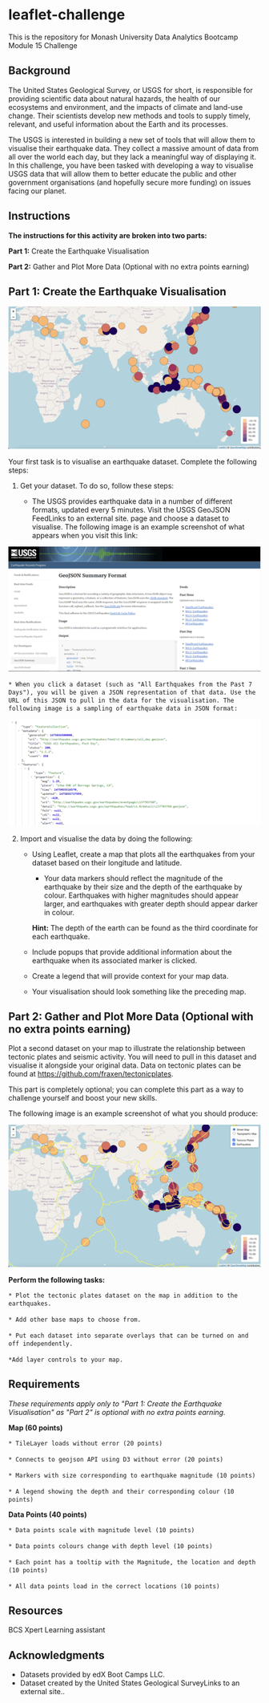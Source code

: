 # leaflet-challenge

This is the repository for Monash University Data Analytics Bootcamp Module 15 Challenge

## Background 

The United States Geological Survey, or USGS for short, is responsible for providing scientific data about natural hazards, the health of our ecosystems and environment, and the impacts of climate and land-use change. Their scientists develop new methods and tools to supply timely, relevant, and useful information about the Earth and its processes.

The USGS is interested in building a new set of tools that will allow them to visualise their earthquake data. They collect a massive amount of data from all over the world each day, but they lack a meaningful way of displaying it. In this challenge, you have been tasked with developing a way to visualise USGS data that will allow them to better educate the public and other government organisations (and hopefully secure more funding) on issues facing our planet.

## Instructions

**The instructions for this activity are broken into two parts:**

**Part 1:** Create the Earthquake Visualisation

**Part 2:** Gather and Plot More Data (Optional with no extra points earning)

## Part 1: Create the Earthquake Visualisation

![alt text](image.png)

Your first task is to visualise an earthquake dataset. Complete the following steps:

1. Get your dataset. To do so, follow these steps:

    * The USGS provides earthquake data in a number of different formats, updated every 5 minutes. Visit the USGS GeoJSON FeedLinks to an external site. page and choose a dataset to visualise. The following image is an example screenshot of what appears when you visit this link:

![alt text](image-1.png)

    * When you click a dataset (such as "All Earthquakes from the Past 7 Days"), you will be given a JSON representation of that data. Use the URL of this JSON to pull in the data for the visualisation. The following image is a sampling of earthquake data in JSON format:

 ![alt text](image-2.png)

2. Import and visualise the data by doing the following:

    * Using Leaflet, create a map that plots all the earthquakes from your dataset based on their longitude and latitude.

        - Your data markers should reflect the magnitude of the earthquake by their size and the depth of the earthquake by colour. Earthquakes with higher magnitudes should appear larger, and earthquakes with greater depth should appear darker in colour.

        **Hint:** The depth of the earth can be found as the third coordinate for each earthquake.

    * Include popups that provide additional information about the earthquake when its associated marker is clicked.

    * Create a legend that will provide context for your map data.

    * Your visualisation should look something like the preceding map.

## Part 2: Gather and Plot More Data (Optional with no extra points earning)

Plot a second dataset on your map to illustrate the relationship between tectonic plates and seismic activity. You will need to pull in this dataset and visualise it alongside your original data. Data on tectonic plates can be found at https://github.com/fraxen/tectonicplates.

This part is completely optional; you can complete this part as a way to challenge yourself and boost your new skills.

The following image is an example screenshot of what you should produce:

![alt text](image-3.png)

**Perform the following tasks:**

    * Plot the tectonic plates dataset on the map in addition to the earthquakes.

    * Add other base maps to choose from.

    * Put each dataset into separate overlays that can be turned on and off independently.

    *Add layer controls to your map.


## Requirements

*These requirements apply only to "Part 1: Create the Earthquake Visualisation" as "Part 2" is optional with no extra points earning.*

**Map (60 points)**
    
    * TileLayer loads without error (20 points)

    * Connects to geojson API using D3 without error (20 points)

    * Markers with size corresponding to earthquake magnitude (10 points)

    * A legend showing the depth and their corresponding colour (10 points)

**Data Points (40 points)**

    * Data points scale with magnitude level (10 points)

    * Data points colours change with depth level (10 points)

    * Each point has a tooltip with the Magnitude, the location and depth (10 points)

    * All data points load in the correct locations (10 points)

## Resources

BCS Xpert Learning assistant

## Acknowledgments 

* Datasets provided by edX Boot Camps LLC.
* Dataset created by the United States Geological SurveyLinks to an external site..